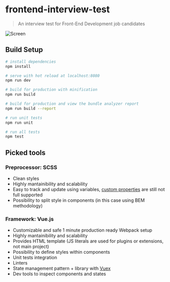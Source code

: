 # frontend-interview-test

> An interview test for Front-End Development job candidates

![Screen](https://raw.githubusercontent.com/mcmakler/frontend-code-challenge/master/assets/fe_test_example_screen.png)

## Build Setup

``` bash
# install dependencies
npm install

# serve with hot reload at localhost:8080
npm run dev

# build for production with minification
npm run build

# build for production and view the bundle analyzer report
npm run build --report

# run unit tests
npm run unit

# run all tests
npm test
```

## Picked tools

### Preprocessor: SCSS
- Clean styles
- Highly mantainibility and scalability
- Easy to track and update using variables, [custom properties](https://developer.mozilla.org/en-US/docs/Web/CSS/--*) are still not full supported
- Possibility to split style in components (in this case using BEM methodology)

### Framework: Vue.js
- Customizable and safe 1 minute production ready Webpack setup
- Highly mantainibility and scalability
- Provides HTML template (JS literals are used for plugins or extensions, not main project)
- Possibility to define styles within components
- Unit tests integration
- Linters
- State management pattern + library with [Vuex](https://vuex.vuejs.org/en/intro.html)
- Dev tools to inspect components and states